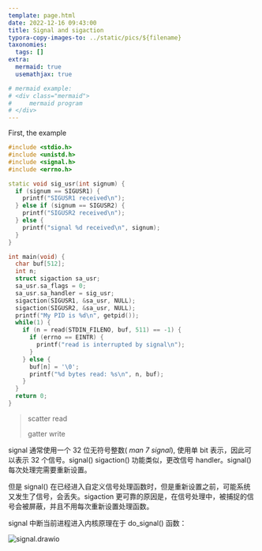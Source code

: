```yaml
---
template: page.html
date: 2022-12-16 09:43:00
title: Signal and sigaction
typora-copy-images-to: ../static/pics/${filename}
taxonomies:
  tags: []
extra:
  mermaid: true
  usemathjax: true

# mermaid example: 
# <div class="mermaid">
#     mermaid program
# </div>
---
```




First, the example

```cpp
#include <stdio.h>
#include <unistd.h>
#include <signal.h>
#include <errno.h>

static void sig_usr(int signum) {
  if (signum == SIGUSR1) {
    printf("SIGUSR1 received\n");
  } else if (signum == SIGUSR2) {
    printf("SIGUSR2 received\n");
  } else {
    printf("signal %d received\n", signum);
  }
}

int main(void) {
  char buf[512];
  int n;
  struct sigaction sa_usr;
  sa_usr.sa_flags = 0;
  sa_usr.sa_handler = sig_usr;
  sigaction(SIGUSR1, &sa_usr, NULL);
  sigaction(SIGUSR2, &sa_usr, NULL);
  printf("My PID is %d\n", getpid());
  while(1) {
    if (n = read(STDIN_FILENO, buf, 511) == -1) {
      if (errno == EINTR) {
        printf("read is interrupted by signal\n");
      }
    } else {
      buf[n] = '\0';
      printf("%d bytes read: %s\n", n, buf);
    }
  }
  return 0;
}
```

> scatter read
>
> gatter write

signal 通常使用一个 32 位无符号整数( *man 7 signal*), 使用单 bit 表示，因此可以表示 32 个信号。signal() sigaction() 功能类似，更改信号 handler。signal() 每次处理完需要重新设置。

但是 signal() 在已经进入自定义信号处理函数时，但是重新设置之前，可能系统又发生了信号，会丢失。sigaction 更可靠的原因是，在信号处理中，被捕捉的信号会被屏蔽，并且不用每次重新设置处理函数。

signal 中断当前进程进入内核原理在于 do_signal() 函数：

![signal.drawio](https://wendajiang.github.io/pics/signal_and_sigaction/signal.drawio.png)
